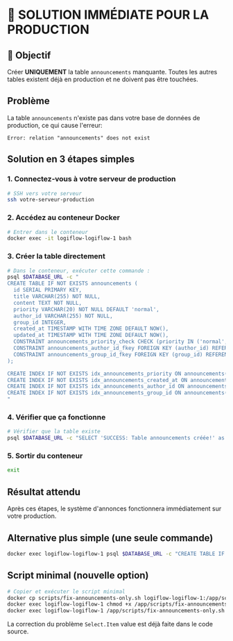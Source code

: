 # 🚨 SOLUTION IMMÉDIATE POUR LA PRODUCTION

## 🎯 Objectif
Créer **UNIQUEMENT** la table `announcements` manquante. Toutes les autres tables existent déjà en production et ne doivent pas être touchées.

## Problème
La table `announcements` n'existe pas dans votre base de données de production, ce qui cause l'erreur:
```
Error: relation "announcements" does not exist
```

## Solution en 3 étapes simples

### 1. Connectez-vous à votre serveur de production
```bash
# SSH vers votre serveur
ssh votre-serveur-production
```

### 2. Accédez au conteneur Docker
```bash
# Entrer dans le conteneur
docker exec -it logiflow-logiflow-1 bash
```

### 3. Créer la table directement
```bash
# Dans le conteneur, exécuter cette commande :
psql $DATABASE_URL -c "
CREATE TABLE IF NOT EXISTS announcements (
  id SERIAL PRIMARY KEY,
  title VARCHAR(255) NOT NULL,
  content TEXT NOT NULL,
  priority VARCHAR(20) NOT NULL DEFAULT 'normal',
  author_id VARCHAR(255) NOT NULL,
  group_id INTEGER,
  created_at TIMESTAMP WITH TIME ZONE DEFAULT NOW(),
  updated_at TIMESTAMP WITH TIME ZONE DEFAULT NOW(),
  CONSTRAINT announcements_priority_check CHECK (priority IN ('normal', 'important', 'urgent')),
  CONSTRAINT announcements_author_id_fkey FOREIGN KEY (author_id) REFERENCES users(id) ON DELETE CASCADE,
  CONSTRAINT announcements_group_id_fkey FOREIGN KEY (group_id) REFERENCES groups(id) ON DELETE CASCADE
);

CREATE INDEX IF NOT EXISTS idx_announcements_priority ON announcements(priority);
CREATE INDEX IF NOT EXISTS idx_announcements_created_at ON announcements(created_at DESC);
CREATE INDEX IF NOT EXISTS idx_announcements_author_id ON announcements(author_id);
CREATE INDEX IF NOT EXISTS idx_announcements_group_id ON announcements(group_id);
"
```

### 4. Vérifier que ça fonctionne
```bash
# Vérifier que la table existe
psql $DATABASE_URL -c "SELECT 'SUCCESS: Table announcements créée!' as status;"
```

### 5. Sortir du conteneur
```bash
exit
```

## Résultat attendu
Après ces étapes, le système d'annonces fonctionnera immédiatement sur votre production.

## Alternative plus simple (une seule commande)
```bash
docker exec logiflow-logiflow-1 psql $DATABASE_URL -c "CREATE TABLE IF NOT EXISTS announcements (id SERIAL PRIMARY KEY, title VARCHAR(255) NOT NULL, content TEXT NOT NULL, priority VARCHAR(20) NOT NULL DEFAULT 'normal', author_id VARCHAR(255) NOT NULL, group_id INTEGER, created_at TIMESTAMP WITH TIME ZONE DEFAULT NOW(), updated_at TIMESTAMP WITH TIME ZONE DEFAULT NOW(), CONSTRAINT announcements_priority_check CHECK (priority IN ('normal', 'important', 'urgent')), CONSTRAINT announcements_author_id_fkey FOREIGN KEY (author_id) REFERENCES users(id) ON DELETE CASCADE, CONSTRAINT announcements_group_id_fkey FOREIGN KEY (group_id) REFERENCES groups(id) ON DELETE CASCADE);"
```

## Script minimal (nouvelle option)
```bash
# Copier et exécuter le script minimal
docker cp scripts/fix-announcements-only.sh logiflow-logiflow-1:/app/scripts/
docker exec logiflow-logiflow-1 chmod +x /app/scripts/fix-announcements-only.sh
docker exec logiflow-logiflow-1 /app/scripts/fix-announcements-only.sh
```

La correction du problème `Select.Item` value est déjà faite dans le code source.